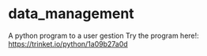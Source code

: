 # data_management
A python program to a user gestion
Try the program here!:
https://trinket.io/python/1a09b27a0d
